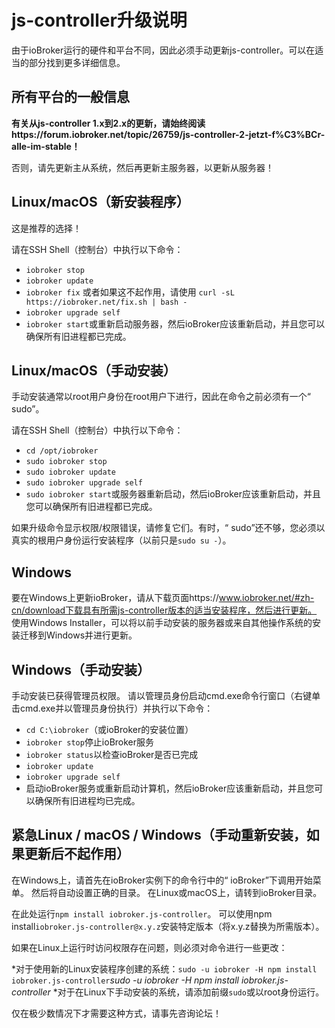 # js-controller升级说明

由于ioBroker运行的硬件和平台不同，因此必须手动更新js-controller。可以在适当的部分找到更多详细信息。

## 所有平台的一般信息

**有关从js-controller 1.x到2.x的更新，请始终阅读https://forum.iobroker.net/topic/26759/js-controller-2-jetzt-f%C3%BCr-alle-im-stable！**

否则，请先更新主从系统，然后再更新主服务器，以更新从服务器！

## Linux/macOS（新安装程序）
这是推荐的选择！

请在SSH Shell（控制台）中执行以下命令：
* `iobroker stop`
* `iobroker update`
* `iobroker fix` 或者如果这不起作用，请使用 `curl -sL https://iobroker.net/fix.sh | bash -`
* `iobroker upgrade self`
* `iobroker start`或重新启动服务器，然后ioBroker应该重新启动，并且您可以确保所有旧进程都已完成。
<!-- copy
iobroker stop
iobroker update
iobroker fix
iobroker upgrade self
iobroker start
-->

## Linux/macOS（手动安装）

手动安装通常以root用户身份在root用户下进行，因此在命令之前必须有一个“ sudo”。

请在SSH Shell（控制台）中执行以下命令：
* `cd /opt/iobroker`
* `sudo iobroker stop`
* `sudo iobroker update`
* `sudo iobroker upgrade self`
* `sudo iobroker start`或服务器重新启动，然后ioBroker应该重新启动，并且您可以确保所有旧进程都已完成。
<!-- copy
cd /opt/iobroker
sudo iobroker stop
sudo iobroker upgrade
sudo iobroker upgrade self
sudo iobroker start
-->

如果升级命令显示权限/权限错误，请修复它们。有时，“ sudo”还不够，您必须以真实的根用户身份运行安装程序（以前只是`sudo su -`）。

## Windows

要在Windows上更新ioBroker，请从下载页面https://www.iobroker.net/#zh-cn/download下载具有所需js-controller版本的适当安装程序，然后进行更新。 使用Windows Installer，可以将以前手动安装的服务器或来自其他操作系统的安装迁移到Windows并进行更新。

## Windows（手动安装）

手动安装已获得管理员权限。 请以管理员身份启动cmd.exe命令行窗口（右键单击cmd.exe并以管理员身份执行）并执行以下命令：

* `cd C:\iobroker`（或ioBroker的安装位置）
* `iobroker stop`停止ioBroker服务
* `iobroker status`以检查ioBroker是否已完成
* `iobroker update`
* `iobroker upgrade self`
* 启动ioBroker服务或重新启动计算机，然后ioBroker应该重新启动，并且您可以确保所有旧进程均已完成。
<!-- copy
cd C:\iobroker
iobroker stop
iobroker status
iobroker update
iobroker upgrade self
-->

## 紧急Linux / macOS / Windows（手动重新安装，如果更新后不起作用）
在Windows上，请首先在ioBroker实例下的命令行中的“ ioBroker”下调用开始菜单。 然后将自动设置正确的目录。 在Linux或macOS上，请转到ioBroker目录。

在此处运行`npm install iobroker.js-controller`。 可以使用npm install`iobroker.js-controller@x.y.z`安装特定版本（将x.y.z替换为所需版本）。

如果在Linux上运行时访问权限存在问题，则必须对命令进行一些更改：

*对于使用新的Linux安装程序创建的系统：`sudo -u iobroker -H npm install iobroker.js-controller`*sudo -u iobroker -H npm install iobroker.js-controller*
*对于在Linux下手动安装的系统，请添加前缀`sudo`或以root身份运行。

仅在极少数情况下才需要这种方式，请事先咨询论坛！
